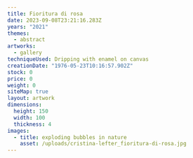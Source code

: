 ```yaml
---
title: Fioritura di rosa
date: 2023-09-08T23:21:16.283Z
years: "2021"
themes:
  - abstract
artworks:
  - gallery
techniqueUsed: Dripping with enamel on canvas
creationDate: "1976-05-23T10:16:57.902Z"
stock: 0
price: 0
weight: 0
siteMap: true
layout: artwork
dimensions:
  height: 150
  width: 100
  thickness: 4
images:
  - title: exploding bubbles in nature
    asset: /uploads/cristina-lefter_fioritura-di-rosa.jpg
---
```

